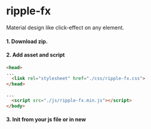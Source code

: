# ripple-fx



Material design like click-effect on any element.

#### 1. Download zip.
#### 2. Add asset and script

```html
<head>
...
  <link rel="stylesheet" href="./css/ripple-fx.css">
</head>
```
```html
...
  <script src="./js/ripple-fx.min.js"></script>
</body>
```
#### 3. Init from your js file or in new <script> tag:

```js
// new Ripple('jquery-like-selector': string, 'color': string, duration: number);
// 3-rd argument not required, by default it sets by 0.77s, but if you want ... 
let btn = new Ripple('.some-class', '#999', 0.5),
```

##### Methods: 
```js
btn.color // returns current color of wave
```
```js
btn.color = 'color' // sets new color of wave
```
Example:
```js
if(error){
  btn.color = 'red'
}
```
